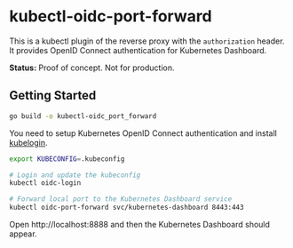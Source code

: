 # kubectl-oidc-port-forward

This is a kubectl plugin of the reverse proxy with the `authorization` header.
It provides OpenID Connect authentication for Kubernetes Dashboard.

**Status:** Proof of concept. Not for production.


## Getting Started

```sh
go build -o kubectl-oidc_port_forward
```

You need to setup Kubernetes OpenID Connect authentication and
install [kubelogin](https://github.com/int128/kubelogin).

```sh
export KUBECONFIG=.kubeconfig

# Login and update the kubeconfig
kubectl oidc-login

# Forward local port to the Kubernetes Dashboard service
kubectl oidc-port-forward svc/kubernetes-dashboard 8443:443
```

Open http://localhost:8888 and then the Kubernetes Dashboard should appear.
